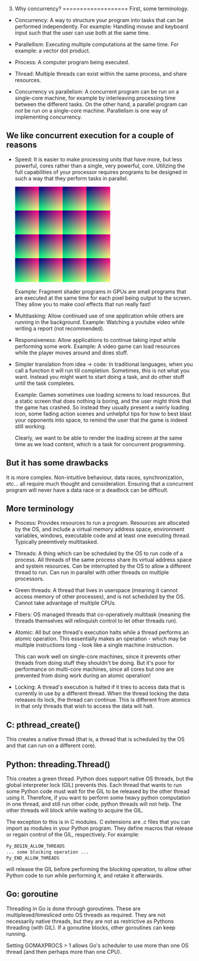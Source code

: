 3. Why concurrency?
===================
First, some terminology.

* Concurrency: 
    A way to structure your program into tasks that can be performed independently. 
    For example: Handling mouse and keyboard input such that the user can use both at the same time.

* Parallellism: 
    Executing multiple computations at the same time.
    For example: a vector dot product.

* Process:
    A computer program being executed.

* Thread:
    Multiple threads can exist within the same process, and share resources.

* Concurrency vs parallelism:
    A concurrent program can be run on a single-core machine, for example by interleaving processing time between the different tasks. On the other hand, a parallel program can _not_ be run on a single-core machine. Parallelism is one way of implementing concurrency.


We like concurrent execution for a couple of reasons
-------------------------
*   Speed:
    It is easier to make processing units that have more, but less powerful, cores rather than a single, very powerful, core. Utilizing the full capabilities of your processor requires programs to be designed in such a way that they perform tasks in parallel. 

    ![](test.png)
    
    Example: Fragment shader programs in GPUs are small programs that are executed at the same time for each pixel being output to the screen. They allow you to make cool effects that run really fast!


*   Multitasking: 
    Allow continued use of one application while others are running in the background. 
    Example: Watching a youtube video while writing a report (not recommended).

*   Responsiveness: 
    Allow applications to continue taking input while performing some work. 
    Example: A video game can load resources while the player moves around and does stuff.

*   Simpler translation from idea -> code:
    In traditional languages, when you call a function it will run till completion. Sometimes, this is not what you want. Instead you might want to start doing a task, and do other stuff until the task completes.

    Example: Games sometimes use loading screens to load resources. But a static screen that does nothing is boring, and the user might think that the game has crashed. So instead they usually present a swirly loading icon, some fading action scenes and unhelpful tips for how to best blast your opponents into space, to remind the user that the game is indeed still working.

    Clearly, we want to be able to render the loading screen at the same time as we load content, which is a task for concurrent programming.


But it has some drawbacks
-------------------------
It is more complex. Non-intuitive behaviour, data races, synchronization, etc... all require much thought and consideration. Ensuring that a concurrent program will never have a data race or a deadlock can be difficult.


More terminology
-------------------------
* Process: 
    Provides resources to run a program. Resources are allocated by the OS, and include a virtual memory address space, environment variables, windows, executable code and at least one executing thread. Typically preemtively multitasked.

* Threads:
    A thing which can be scheduled by the OS to run code of a process. All threads of the same process share its virtual address space and system resources. Can be interrupted by the OS to allow a different thread to run. Can run in parallel with other threads on multiple processors.

* Green threads:
    A thread that lives in userspace (meaning it cannot access memory of other processes), and is not scheduled by the OS. Cannot take advantage of multiple CPUs.

* Fibers:
    OS managed threads that co-operatively multitask (meaning the threads themselves will relinquish control to let other threads run).

* Atomic:
    All but one thread's execution halts while a thread performs an atomic operation. This essentially makes an operation - which may be multiple instructions long - look like a single machine instruction. 

    This can work well on single-core machines, since it prevents other threads from doing stuff they shouldn't be doing. But it's poor for performance on multi-core machines, since all cores but one are prevented from doing work during an atomic operation!

* Locking:
    A thread's execution is halted if it tries to access data that is currently in use by a different thread. When the thread locking the data releases its lock, the thread can continue. This is different from atomics in that only threads that wish to access the data will halt.

C: pthread_create()
-------------------------
This creates a native thread (that is, a thread that is scheduled by the OS and that can run on a different core).

Python: threading.Thread()
-------------------------
This creates a green thread. Python does support native OS threads, but the global interpreter lock (GIL) prevents this. Each thread that wants to run some Python code must wait for the GIL to be released by the other thread using it. Therefore, if you want to perform some heavy python computation in one thread, and still run other code, python threads will not help. The other threads will block while waiting to acquire the GIL.

The exception to this is in C modules. C extensions are .c files that you can import as modules in your Python program. They define macros that release or regain control of the GIL, respectively. For example:

    Py_BEGIN_ALLOW_THREADS
    ... some blocking operation ...
    Py_END_ALLOW_THREADS

will release the GIL before performing the blocking operation, to allow other Python code to run while performing it, and retake it afterwards.

Go: goroutine
-------------------------
Threading in Go is done through goroutines. These are multiplexed/timesliced onto OS threads as required. They are not necessarily native threads, but they are not as restrictive as Pythons threading (with GIL). If a goroutine blocks, other goroutines can keep running.

Setting GOMAXPROCS > 1 allows Go's scheduler to use more than one OS thread (and then perhaps more than one CPU).

[1]: http://www.drdobbs.com/open-source/concurrency-and-python/206103078?pgno=2
[2]: http://golang.org/doc/faq#Why_GOMAXPROCS
[3]: http://golang.org/doc/faq#Concurrency
[4]: http://jessenoller.com/blog/2009/02/01/python-threads-and-the-global-interpreter-lock
[5]: http://stackoverflow.com/questions/1739614/what-is-the-difference-between-gos-multithreading-and-pthread-or-java-threads
[6]: http://concur.rspace.googlecode.com/hg/talk/concur.html#slide-30